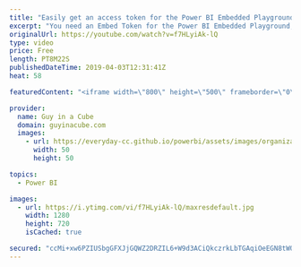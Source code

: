 ```yaml
---
title: "Easily get an access token for the Power BI Embedded Playground"
excerpt: "You need an Embed Token for the Power BI Embedded Playground, but you don't want to write code. Adam shows you how to easily get an access token with no code using PowerShell.  Power BI Embedded Playground - https://microsoft.github.io/PowerBI-JavaScript/demo/ Power BI REST API - https://docs.microsoft.com/en-us/rest/api/power-bi/"
originalUrl: https://youtube.com/watch?v=f7HLyiAk-lQ
type: video
price: Free
length: PT8M22S
publishedDateTime: 2019-04-03T12:31:41Z
heat: 58

featuredContent: "<iframe width=\"800\" height=\"500\" frameborder=\"0\" src=\"https://www.youtube.com/embed/f7HLyiAk-lQ\" allow=\"accelerometer; autoplay; encrypted-media; gyroscope; picture-in-picture\" allowfullscreen></iframe>"

provider:
  name: Guy in a Cube
  domain: guyinacube.com
  images:
    - url: https://everyday-cc.github.io/powerbi/assets/images/organizations/guyinacube.com-50x50.jpg
      width: 50
      height: 50

topics:
  - Power BI

images:
  - url: https://i.ytimg.com/vi/f7HLyiAk-lQ/maxresdefault.jpg
    width: 1280
    height: 720
    isCached: true

secured: "ccMi+xw6PZIUSbgGFXJjGQWZ2DRZIL6+W9d3ACiQkczrkLbTGAqiOeEGN8tWQVEaReRvOkFtTAaPFW3MKN6SF3cIiuhqFBJQlGFvq1nN7HVM0uJzJqcafwoCdMNiJquhSxakvG70tmOs5BN9Qt4uBpVTJ3cmKpj7Gj3h28ke0h4x30ryiuop86znH3HTksMBbYW65oDkfOTK8BaY8e6uX5UkCHw7ix6CvBSNHLbG50DZqGEDJmVmRF0ihwLTWhhlHol7UeRosdIhv+P18QWQ5LdjL+QLicrJo9R9V7Frw9CYEf/ge7jHTeI2fL7/O6QiVksh9PL0WL6G6fs+I0kIxWOOJndeKMmkYdTkVIYR4KWPbTA3pC20c/PZ/LJbIP9W02ds8odlPGHeLcrQTDINXv+53NC1JHMJBbmE+SoZMZw=;5ExaAf0G0t6zLHoBxJlouA=="
---
```


